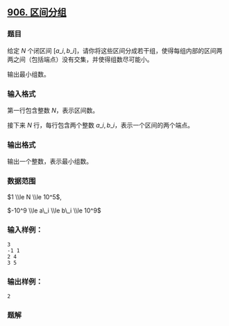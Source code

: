 ## [906\. 区间分组](https://www.acwing.com/problem/content/908/)

### 题目

给定 $N$ 个闭区间 $[a\_i,b\_i]$，请你将这些区间分成若干组，使得每组内部的区间两两之间（包括端点）没有交集，并使得组数尽可能小。

输出最小组数。

### 输入格式

第一行包含整数 $N$，表示区间数。

接下来 $N$ 行，每行包含两个整数 $a\_i,b\_i$，表示一个区间的两个端点。

### 输出格式

输出一个整数，表示最小组数。

### 数据范围

$1 \\le N \\le 10^5$,

$-10^9 \\le a\_i \\le b\_i \\le 10^9$

### 输入样例：

```
3
-1 1
2 4
3 5
```

### 输出样例：

```
2
```

### 题解

